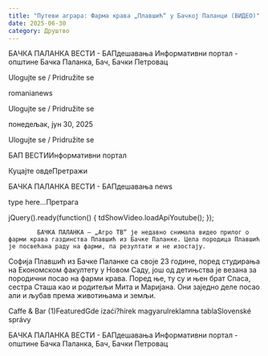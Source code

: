 ```yaml
---
title: "Путеви аграра: Фарма крава „Плавшић“ у Бачкој Паланци (ВИДЕО)"
date: 2025-06-30
category: Друштво
---
```


БАЧКА ПАЛАНКА ВЕСТИ - БАПдешавања Информативни портал - општине Бачка Паланка, Бач, Бачки Петровац

Ulogujte se / Pridružite se

romanianews

Ulogujte se / Pridružite se

понедељак, јун 30, 2025

Ulogujte se / Pridružite se

БАП ВЕСТИИнформативни портал

Куцајте овдеПретражи

БАЧКА ПАЛАНКА ВЕСТИ - БАПдешавања news

type here...Претрага

jQuery().ready(function() {
                            tdShowVideo.loadApiYoutube(); 
                        });
                        
                    
            БАЧКА ПАЛАНКА – „Агро ТВ“ је недавно снимала видео прилог о фарми крава газдинства Плавшић из Бачке Паланке. Цела породица Плавшић је посвећана раду на фарми, па резултати и не изостају.

Софија Плавшић из Бачке Паланке са своје 23 године, поред студирања на Економском факултету у Новом Саду, још од детињства је везана за породични посао на фарми крава. Поред ње, ту су и њен брат Спаса, сестра Сташа као и родитељи Мита и Маријана. Они заједно деле посао али и љубав према животињама и земљи.

Caffe & Bar (1)FeaturedGde izaći?hírek magyarulreklamna tablaSlovenské správy

БАЧКА ПАЛАНКА ВЕСТИ - БАПдешавања Информативни портал - општине Бачка Паланка, Бач, Бачки Петровац
